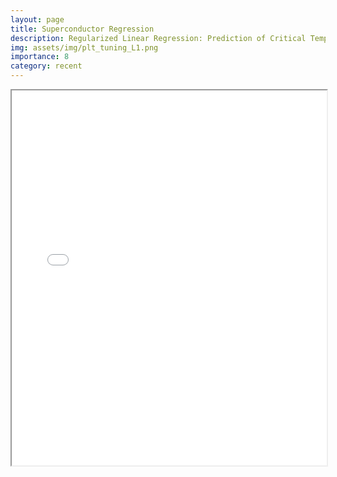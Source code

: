 ```yaml
---
layout: page
title: Superconductor Regression
description: Regularized Linear Regression: Prediction of Critical Temperature and Identification of Key Properties
img: assets/img/plt_tuning_L1.png
importance: 8
category: recent
---
```


<style>
    /* Custom CSS for formatting */
    .paragraph {
        margin-bottom: 10px; /* Add margin bottom for paragraphs */
        font-family: Arial, Helvetica, sans-serif; /* Change font family */
    }
    .figure-container {
        margin-top: 20px; /* Add margin to the top of the figure container */
    }
    .acknowledgment {
        font-size: 12px; /* Adjust font size for acknowledgment text */
        margin-top: 20px; /* Add margin to the top of the acknowledgment */
    }
    .caption {
        text-align: left;
    }
</style>

<head>
<meta charset="UTF-8">
<meta name="viewport" content="width=device-width, initial-scale=1.0">
<title>Regularized Linear Regression: Prediction of Critical Temperature and Identification of Key Material Properties</title>
</head>

<body>

<iframe src="/assets/pdf/SuperconductorRegularizedLinearRegression.pdf" width="100%" height="600px"></iframe>
  
</body>
